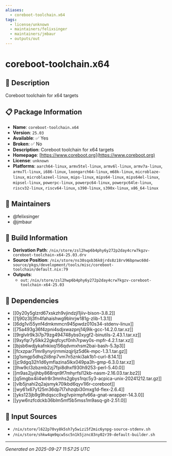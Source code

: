 ```yaml
---
aliases:
  - coreboot-toolchain.x64
tags:
  - license/unknown
  - maintainers/felixsinger
  - maintainers/jmbaur
  - outputs/out
---
```


# coreboot-toolchain.x64

## 📝 Description

Coreboot toolchain for x64 targets

## 📋 Package Information

- **Name**: `coreboot-toolchain.x64`
- **Version**: `25.03`
- **Available**: ✅ Yes
- **Broken**: ✅ No
- **Description**: Coreboot toolchain for x64 targets
- **Homepage**: [https://www.coreboot.org](https://www.coreboot.org)
- **License**: `unknown`
- **Platforms**: `aarch64-linux`, `armv5tel-linux`, `armv6l-linux`, `armv7a-linux`, `armv7l-linux`, `i686-linux`, `loongarch64-linux`, `m68k-linux`, `microblaze-linux`, `microblazeel-linux`, `mips-linux`, `mips64-linux`, `mips64el-linux`, `mipsel-linux`, `powerpc-linux`, `powerpc64-linux`, `powerpc64le-linux`, `riscv32-linux`, `riscv64-linux`, `s390-linux`, `s390x-linux`, `x86_64-linux`
## 👥 Maintainers

- @felixsinger
- @jmbaur


## 🔧 Build Information

- **Derivation Path**: `/nix/store/zsl2hwp6b4phy6y272p2day4crw7kgzv-coreboot-toolchain-x64-25.03.drv`
- **Source Position**: `/nix/store/ns30sqxb36k8jrds8z18rv96bpnwc60d-source/pkgs/development/tools/misc/coreboot-toolchain/default.nix:79`
- **Outputs**:
  - `out`:  `/nix/store/zsl2hwp6b4phy6y272p2day4crw7kgzv-coreboot-toolchain-x64-25.03`

## 🔗 Dependencies

- [[0y20y5glzrd67xskzh9vjindzjl1jiiv-bison-3.8.2]]
- [[1j90z3lj3fn4fahaishwg9blnrjw181g-zlib-1.3.1]]
- [[6dg1vi55ynf4dmkmmcn945pwdz010s34-stdenv-linux]]
- [[75a493g36f4zpni4sdjxwazpnj14j9ik-gcc-14.2.0.tar.xz]]
- [[9rglvlr9k3i7p79zg494748ybs0xygf2-binutils-2.43.1.tar.xz]]
- [[9xyfqr7y5lkk22gkqfcycf0nh7rpwy0s-mpfr-4.2.1.tar.xz]]
- [[bjsb6wdjykafnkixq156qdvmxhsm2bai-bash-5.3p3]]
- [[fcxzpar71mr8ynyrjrmmizqjrljz5d6k-mpc-1.3.1.tar.gz]]
- [[g1smgp5dhq2ii8np7vm7n5znki3ak1b1-curl-8.14.1]]
- [[jc9dgq32h1d6ymflazina5lkx049pa3h-gmp-6.3.0.tar.xz]]
- [[lhw9cl3zbzmb2zj7fpi8dhxf930h9253-perl-5.40.0]]
- [[m9as2jyijhby868rqn9f7mhyrfsl12kb-nasm-2.16.03.tar.bz2]]
- [[q5mgbx4ii4wlr8r3mnhs2gbys1rqc5y3-acpica-unix-20241212.tar.gz]]
- [[vlb5jnahi2q2ajsmyk70lkbd6qyv1l6r-coreboot]]
- [[wy61x67y125m36dp7l7xhzqbi30mxg1d-flex-2.6.4]]
- [[yks123jb9g9hdqscc9xg1vpirmpfv66a-gnat-wrapper-14.3.0]]
- [[yyw6nzfcdckb36blm5mf5b5mss1m9asq-git-2.51.0]]

## 📁 Input Sources

- `/nix/store/l622p70vy8k5sh7y5wizi5f2mic6ynpg-source-stdenv.sh`
- `/nix/store/shkw4qm9qcw5sc5n1k5jznc83ny02r39-default-builder.sh`

---
*Generated on 2025-09-27 11:57:25 UTC*
